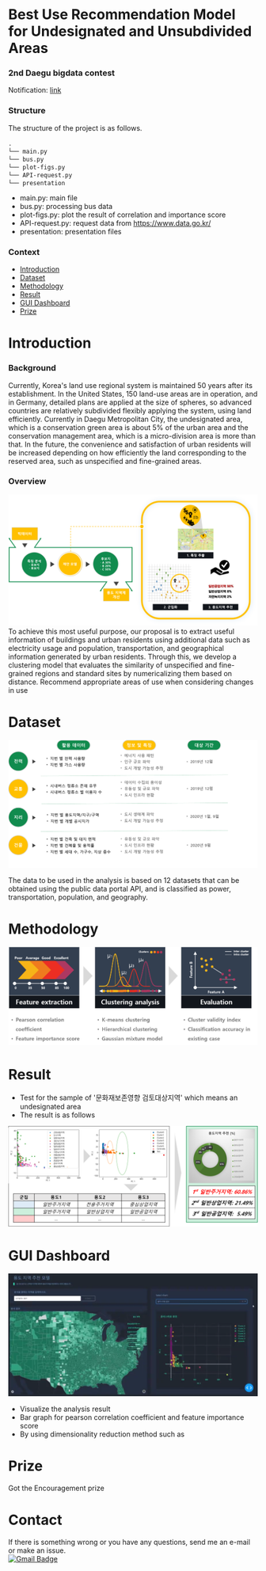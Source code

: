 Best Use Recommendation Model for Undesignated and Unsubdivided Areas
=======================================
### 2nd Daegu bigdata contest  
Notification: [link](https://www.dip.or.kr/home/notice/boardRead.ubs?sfpsize=20&sfcategory=&fboardcd=notice&sfclassification=&sfkind=&sfsearch=ftitle&sfkeyword=%EB%8C%80%EA%B5%AC+%EB%B9%85%EB%8D%B0%EC%9D%B4%ED%84%B0&fboardnum=4628&sfpage=1)

### __Structure__
The structure of the project is as follows.
```setup
.
└── main.py
└── bus.py
└── plot-figs.py
└── API-request.py
└── presentation
```
* main.py: main file
* bus.py: processing bus data
* plot-figs.py: plot the result of correlation and importance score
* API-request.py: request data from https://www.data.go.kr/
* presentation: presentation files

### __Context__
* [Introduction](#introduction)
* [Dataset](#dataset)
* [Methodology](#methodology)
* [Result](#result)
* [GUI Dashboard](#gui-dashboard)
* [Prize](#prize)

Introduction
=======================
### Background
Currently, Korea's land use regional system is maintained 50 years after its establishment.
In the United States, 150 land-use areas are in operation, and in Germany, detailed plans are applied at the size of spheres,
so advanced countries are relatively subdivided flexibly applying the system, using land efficiently.
Currently in Daegu Metropolitan City, the undesignated area, which is a conservation green area is about 5% of the urban area
and the conservation management area, which is a micro-division area is more than that.
In the future, the convenience and satisfaction of urban residents will be increased depending on how efficiently the land corresponding to the reserved area, such as unspecified and fine-grained areas.

### Overview
![개요](img/개요.png)
To achieve this most useful purpose, our proposal is to extract useful information of buildings and urban residents using additional data such as electricity usage and population, transportation, and geographical information generated by urban residents.
Through this, we develop a clustering model that evaluates the similarity of unspecified and fine-grained regions and standard sites by numericalizing them based on distance.
Recommend appropriate areas of use when considering changes in use

Dataset
=======================
![데이터](img/dataset.png)

The data to be used in the analysis is based on 12 datasets that can be obtained using the public data portal API, and is classified as power, transportation, population, and geography.

Methodology
=======================

![과정](img/process.png)


Result
=======================
* Test for the sample of '문화재보존영향 검토대상지역' which means an undesignated area
* The result is as follows

![result](img/result.png)

GUI Dashboard
=======================
![GUI](img/gui.png)
* Visualize the analysis result
* Bar graph for pearson correlation coefficient and feature importance score
* By using dimensionality reduction method such as 

Prize
=======================
Got the Encouragement prize   

Contact
==================
If there is something wrong or you have any questions, send me an e-mail or make an issue.  
[![Gmail Badge](https://img.shields.io/badge/-Gmail-d14836?style=flat-square&logo=Gmail&logoColor=white&link=mailto:pond9816@gmail.com)](mailto:pond9816@gmail.com)